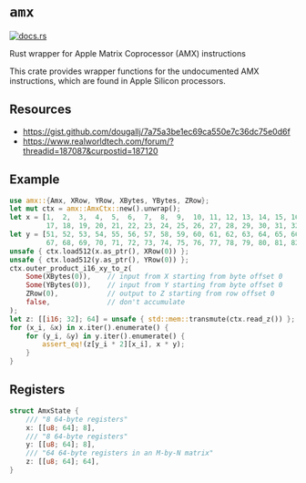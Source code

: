 # `amx`

[<img src="https://docs.rs/amx/badge.svg" alt="docs.rs">](https://docs.rs/amx/)

Rust wrapper for Apple Matrix Coprocessor (AMX) instructions

This crate provides wrapper functions for the undocumented AMX instructions,
which are found in Apple Silicon processors.

## Resources

 - <https://gist.github.com/dougallj/7a75a3be1ec69ca550e7c36dc75e0d6f>
 - <https://www.realworldtech.com/forum/?threadid=187087&curpostid=187120>

## Example

```rust
use amx::{Amx, XRow, YRow, XBytes, YBytes, ZRow};
let mut ctx = amx::AmxCtx::new().unwrap();
let x = [1,  2,  3,  4,  5,  6,  7,  8,  9,  10, 11, 12, 13, 14, 15, 16,
         17, 18, 19, 20, 21, 22, 23, 24, 25, 26, 27, 28, 29, 30, 31, 32i16];
let y = [51, 52, 53, 54, 55, 56, 57, 58, 59, 60, 61, 62, 63, 64, 65, 66,
         67, 68, 69, 70, 71, 72, 73, 74, 75, 76, 77, 78, 79, 80, 81, 82i16];
unsafe { ctx.load512(x.as_ptr(), XRow(0)) };
unsafe { ctx.load512(y.as_ptr(), YRow(0)) };
ctx.outer_product_i16_xy_to_z(
    Some(XBytes(0)),    // input from X starting from byte offset 0
    Some(YBytes(0)),    // input from Y starting from byte offset 0
    ZRow(0),            // output to Z starting from row offset 0
    false,              // don't accumulate
);
let z: [[i16; 32]; 64] = unsafe { std::mem::transmute(ctx.read_z()) };
for (x_i, &x) in x.iter().enumerate() {
    for (y_i, &y) in y.iter().enumerate() {
        assert_eq!(z[y_i * 2][x_i], x * y);
    }
}
```

## Registers

```rust
struct AmxState {
    /// "8 64-byte registers"
    x: [[u8; 64]; 8],
    /// "8 64-byte registers"
    y: [[u8; 64]; 8],
    /// "64 64-byte registers in an M-by-N matrix"
    z: [[u8; 64]; 64],
}
```
